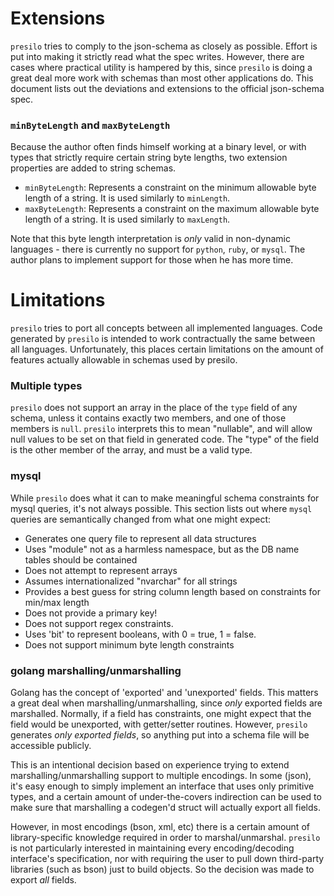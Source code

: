 # Extensions

`presilo` tries to comply to the json-schema as closely as possible. Effort is put into making it strictly read what the spec writes.
However, there are cases where practical utility is hampered by this, since `presilo` is doing a great deal more work with schemas than most other applications do. This document lists out the deviations and extensions to the official json-schema spec.

### `minByteLength` and `maxByteLength`

Because the author often finds himself working at a binary level, or with types that strictly require certain string byte lengths, two extension properties are added to string schemas.

 - `minByteLength`: Represents a constraint on the minimum allowable byte length of a string. It is used similarly to `minLength`.
 - `maxByteLength`: Represents a constraint on the maximum allowable byte length of a string. It is used similarly to `maxLength`.

Note that this byte length interpretation is _only_ valid in non-dynamic languages - there is currently no support for `python`, `ruby`, or `mysql`. The author plans to implement support for those when he has more time.

# Limitations

`presilo` tries to port all concepts between all implemented languages. Code generated by `presilo` is intended to work contractually the same between all languages. Unfortunately, this places certain limitations on the amount of features actually allowable in schemas used by presilo.

### Multiple types

`presilo` does not support an array in the place of the `type` field of any schema, unless it contains exactly two members, and one of those members is `null`. `presilo` interprets this to mean "nullable", and will allow null values to be set on that field in generated code. The "type" of the field is the other member of the array, and must be a valid type.

### mysql

While `presilo` does what it can to make meaningful schema constraints for mysql queries, it's not always possible. This section lists out where `mysql` queries are semantically changed from what one might expect:

- Generates one query file to represent all data structures
- Uses "module" not as a harmless namespace, but as the DB name tables should be contained
- Does not attempt to represent arrays
- Assumes internationalized "nvarchar" for all strings
- Provides a best guess for string column length based on constraints for min/max length
- Does not provide a primary key!
- Does not support regex constraints.
- Uses 'bit' to represent booleans, with 0 = true, 1 = false.
- Does not support minimum byte length constraints

### golang marshalling/unmarshalling

Golang has the concept of 'exported' and 'unexported' fields. This matters a great deal when marshalling/unmarshalling, since _only_ exported fields are marshalled. Normally, if a field has constraints, one might expect that the field would be unexported, with getter/setter routines. However, `presilo` generates _only exported fields_, so anything put into a schema file will be accessible publicly.

This is an intentional decision based on experience trying to extend marshalling/unmarshalling support to multiple encodings. In some (json), it's easy enough to simply implement an interface that uses only primitive types, and a certain amount of under-the-covers indirection can be used to make sure that marshalling a codegen'd struct will actually export all fields.

However, in most encodings (bson, xml, etc) there is a certain amount of library-specific knowledge required in order to marshal/unmarshal. `presilo` is not particularly interested in maintaining every encoding/decoding interface's specification, nor with requiring the user to pull down third-party libraries (such as bson) just to build objects. So the decision was made to export _all_ fields.
